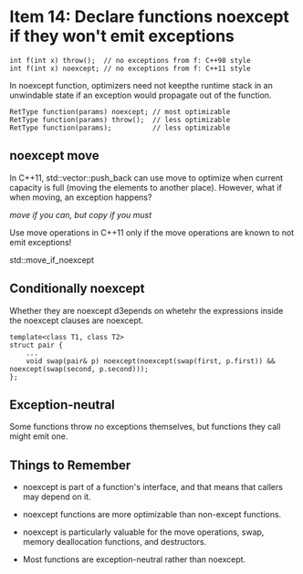 # Item 14: Declare functions noexcept if they won't emit exceptions

    int f(int x) throw();  // no exceptions from f: C++98 style
    int f(int x) noexcept; // no exceptions from f: C++11 style

In noexcept function, optimizers need not keepthe runtime stack in an unwindable state if an exception would propagate out of the function.

    RetType function(params) noexcept; // most optimizable
    RetType function(params) throw();  // less optimizable
    RetType function(params);          // less optimizable

## noexcept move

In C++11, std::vector::push_back can use move to optimize when current capacity is full (moving the elements to another place). 
However, what if when moving, an exception happens?

*move if you can, but copy if you must*

Use move operations in C++11 only if the move operations are known to not emit exceptions!

std::move_if_noexcept

## Conditionally noexcept

Whether they are noexcept d3epends on whetehr the expressions inside the noexcept clauses are noexcept.

    template<class T1, class T2>
    struct pair {
        ...
        void swap(pair& p) noexcept(noexcept(swap(first, p.first)) && noexcept(swap(second, p.second)));
    };

## Exception-neutral

Some functions throw no exceptions themselves, but functions they call might emit one.

## Things to Remember

* noexcept is part of a function's interface, and that means that callers may depend on it.

* noexcept functions are more optimizable than non-except functions.

* noexcept is particularly valuable for the move operations, swap, memory deallocation functions, and destructors.

* Most functions are exception-neutral rather than noexcept.

